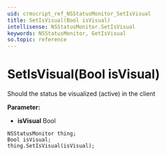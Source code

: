```yaml
---
uid: crmscript_ref_NSStatusMonitor_SetIsVisual
title: SetIsVisual(Bool isVisual)
intellisense: NSStatusMonitor.SetIsVisual
keywords: NSStatusMonitor, GetIsVisual
so.topic: reference
---
```


# SetIsVisual(Bool isVisual)

Should the status be visualized (active) in the client

**Parameter:** 
* **isVisual** Bool

```crmscript
NSStatusMonitor thing;
Bool isVisual;
thing.SetIsVisual(isVisual);
```


